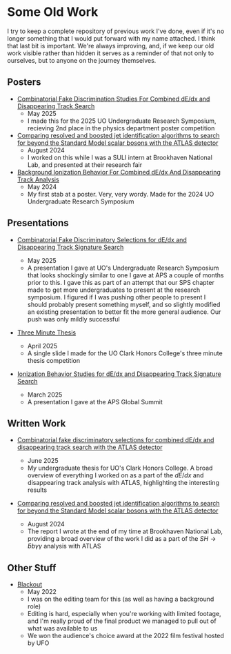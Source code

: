 # Some Old Work
I try to keep a complete repository of previous work I've done, even if it's no longer something that I would put forward with my name attached. I think that last bit is important. We're always improving, and, if we keep our old work visible rather than hidden it serves as a reminder of that not only to ourselves, but to anyone on the journey themselves.

## Posters
- [Combinatorial Fake Discrimination Studies For Combined dE/dx and Disappearing Track Search](/Documents/AGOSymposiumPoster2025.pdf)
    - May 2025
    - I made this for the 2025 UO Undergraduate Research Symposium, recieving 2nd place in the physics department poster competition
- [Comparing resolved and boosted jet identification algorithms to search for beyond the Standard Model scalar bosons with the ATLAS detector](/Documents/AGOSHbbyyPoster.pdf)
    - August 2024
    - I worked on this while I was a SULI intern at Brookhaven National Lab, and presented at their research fair
- [Background Ionization Behavior For Combined dE/dx And Disappearing Track Analysis](/Documents/AidanGardnerOKearnySymposiumPosterPrintable.pdf)
    - May 2024
    - My first stab at a poster. Very, very wordy. Made for the 2024 UO Undergraduate Research Symposium


## Presentations
- [Combinatorial Fake Discriminatory Selections for dE/dx and Disappearing Track Signature Search](/Documents/AGO_URS_Presentation.pdf)
    - May 2025
    - A presentation I gave at UO's Undergraduate Research Symposium that looks shockingly similar to one I gave at APS a couple of months prior to this. I gave this as part of an attempt that our SPS chapter made to get more undergraduates to present at the research symposium. I figured if I was pushing other people to present I should probably present something myself, and so slightly modified an existing presentation to better fit the more general audience. Our push was only mildly successful

- [Three Minute Thesis](/Documents/AGOCHC3MinuteThesis.pdf)
    - April 2025
    - A single slide I made for the UO Clark Honors College's three minute thesis competition

- [Ionization Behavior Studies for dE/dx and Disappearing Track Signature Search](/Documents/AGO_APS_Presentation.pdf)
    - March 2025
    - A presentation I gave at the APS Global Summit


## Written Work
- [Combinatorial fake discriminatory selections for combined dE/dx and disappearing track search with the ATLAS detector](/Documents/AGO_HC_Thesis.pdf)
    - June 2025
    - My undergraduate thesis for UO's Clark Honors College. A broad overview of everything I worked on as a part of the $dE/dx$ and disappearing track analysis with ATLAS, highlighting the interesting results

- [Comparing resolved and boosted jet identification algorithms to search for beyond the Standard Model scalar bosons with the ATLAS detector](/Documents/AGOSHbbyyReport.pdf)
    - August 2024
    - The report I wrote at the end of my time at Brookhaven National Lab, providing a broad overview of the work I did as a part of the $SH\rightarrow{}\bar{b}b\gamma\gamma$ analysis with ATLAS

## Other Stuff
- [Blackout](https://www.youtube.com/watch?v=ssIP8UMuIh0)
    - May 2022
    - I was on the editing team for this (as well as having a background role)
    - Editing is hard, especially when you're working with limited footage, and I'm really proud of the final product we managed to pull out of what was available to us
    - We won the audience's choice award at the 2022 film festival hosted by UFO

